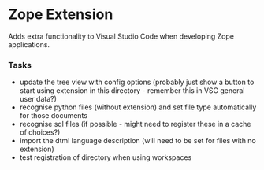 Zope Extension
==============

Adds extra functionality to Visual Studio Code when developing Zope applications.

### Tasks

 - update the tree view with config options (probably just show a button to start using extension in this directory - remember this in VSC general user data?)
 - recognise python files (without extension) and set file type automatically for those documents
 - recognise sql files (if possible - might need to register these in a cache of choices?)
 - import the dtml language description (will need to be set for files with no extension)
 - test registration of directory when using workspaces